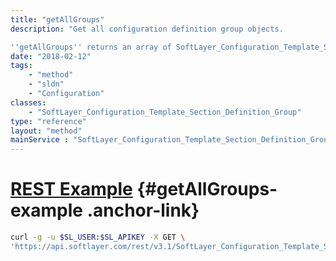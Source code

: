 ```yaml
---
title: "getAllGroups"
description: "Get all configuration definition group objects. 

''getAllGroups'' returns an array of SoftLayer_Configuration_Template_Section_Definition_Group objects upon success. "
date: "2018-02-12"
tags:
    - "method"
    - "sldn"
    - "Configuration"
classes:
    - "SoftLayer_Configuration_Template_Section_Definition_Group"
type: "reference"
layout: "method"
mainService : "SoftLayer_Configuration_Template_Section_Definition_Group"
---
```


# [REST Example](#getAllGroups-example) <a href="/article/rest/"><i class="fas fa-question"></i></a> {#getAllGroups-example .anchor-link} 
```bash
curl -g -u $SL_USER:$SL_APIKEY -X GET \
'https://api.softlayer.com/rest/v3.1/SoftLayer_Configuration_Template_Section_Definition_Group/getAllGroups'
```

